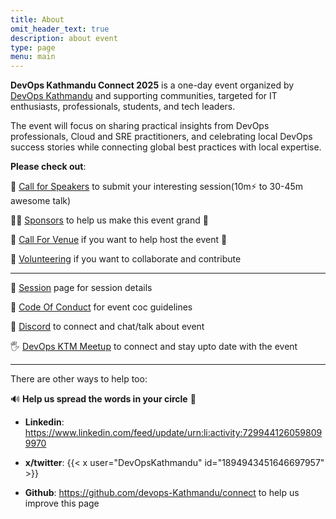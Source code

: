 ```yaml
---
title: About
omit_header_text: true
description: about event
type: page
menu: main
---
```


**DevOps Kathmandu Connect 2025** is a one-day event organized by [DevOps Kathmandu](https://www.meetup.com/devops-kathmandu/) and supporting communities, targeted for IT enthusiasts, professionals, students, and tech leaders.  

The event will focus on sharing practical insights from DevOps professionals, Cloud and SRE practitioners, and celebrating local DevOps success stories while connecting global best practices with local expertise.


**Please check out**:

  🎤 [Call for Speakers](https://sessionize.com/devops-kathmandu-connect-2025/) to submit your interesting session(10m⚡️ to 30-45m awesome talk)  

   🙌🏼 [Sponsors](../sponsors) to help us make this event grand 🎉   

 📢 [Call For Venue](../call-for-venue) if you want to help host the event 🤝  

 💪 [Volunteering](../volunters) if you want to collaborate and contribute  

---

 🚀 [Session](../sessions) page for session details  

 📖 [Code Of Conduct](../code-of-conduct/) for event coc guidelines  

 💬 [Discord](https://discord.gg/46b2CJmY6c) to connect and chat/talk about event  

 🖐️ [DevOps KTM Meetup](https://www.meetup.com/devops-kathmandu/) to connect and stay upto date with the event  

---

There are other ways to help too:  

   🔊 **Help us spread the words in your circle** 🚨

   - **Linkedin**: https://www.linkedin.com/feed/update/urn:li:activity:7299441260598099970

   - **x/twitter**:
      {{< x user="DevOpsKathmandu" id="1894943451646697957" >}}

   - **Github**: https://github.com/devops-Kathmandu/connect to help us improve this page
